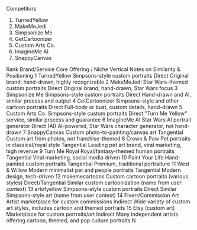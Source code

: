 Competitors

1. TurnedYellow
2. MakeMeJedi
3. Simpsonize Me
4. GetCartoonizer
5. Custom Arts Co.
6. ImagineMe AI
7. SnappyCanvas

Rank	Brand/Service	Core Offering / Niche	Vertical	Notes on Similarity & Positioning
1	TurnedYellow	Simpsons-style custom portraits	Direct	Original brand; hand-drawn, highly recognizable
2	MakeMeJedi	Star Wars-themed custom portraits	Direct	Original brand; hand-drawn, Star Wars focus
3	Simpsonize Me	Simpsons-style custom portraits	Direct	Hand-drawn and AI, similar process and output
4	GetCartoonizer	Simpsons-style and other cartoon portraits	Direct	Full-body or bust, custom details, hand-drawn
5	Custom Arts Co.	Simpsons-style custom portraits	Direct	"Turn Me Yellow" service, similar process and guarantee
6	ImagineMe AI	Star Wars AI portrait generator	Direct (AI)	AI-powered, Star Wars character generator, not hand-drawn
7	SnappyCanvas	Custom photo-to-painting/canvas art	Tangential	Custom art from photos, not franchise-themed
8	Crown & Paw	Pet portraits in classical/royal style	Tangential	Leading pet art brand, viral marketing, high revenue
9	Turn Me Royal	Royal/fantasy-themed human portraits	Tangential	Viral marketing, social media driven
10	Paint Your Life	Hand-painted custom portraits	Tangential	Premium, traditional portraiture
11	West & Willow	Modern minimalist pet and people portraits	Tangential	Modern design, tech-driven
12	makemecartoons	Custom cartoon portraits (various styles)	Direct/Tangential	Similar custom cartoonization (name from user context)
13	artofyellow	Simpsons-style custom portraits	Direct	Similar Simpsons-style art (name from user context)
14	Fiverr/Commission Art	Artist marketplace for custom commissions	Indirect	Wide variety of custom art styles, includes cartoon and themed portraits
15	Etsy (custom art)	Marketplace for custom portraits/art	Indirect	Many independent artists offering cartoon, themed, and pop culture portraits
N